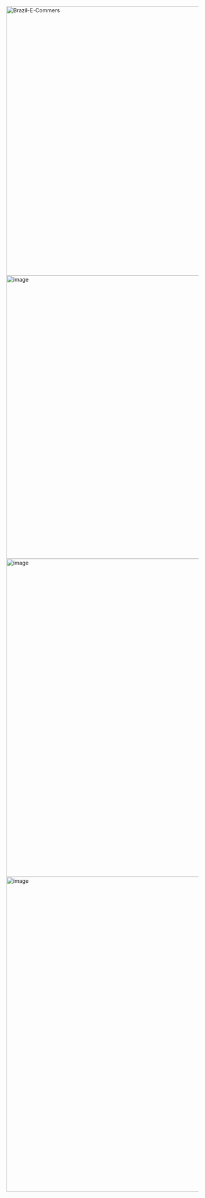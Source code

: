 
<img width="1660" height="705" alt="Brazil-E-Commers" src="https://github.com/user-attachments/assets/bd09ff26-ad81-4858-868e-e98b1fb1c22e" />


<img width="1321" height="742" alt="image" src="https://github.com/user-attachments/assets/9146074f-08e9-476d-8c35-36112d72f23e" />

<img width="1471" height="833" alt="image" src="https://github.com/user-attachments/assets/2f80fd91-2031-4dba-a640-a4b988d1323d" />

<img width="1473" height="825" alt="image" src="https://github.com/user-attachments/assets/c8850214-0248-4b3b-abc4-e3dea88c375a" />


